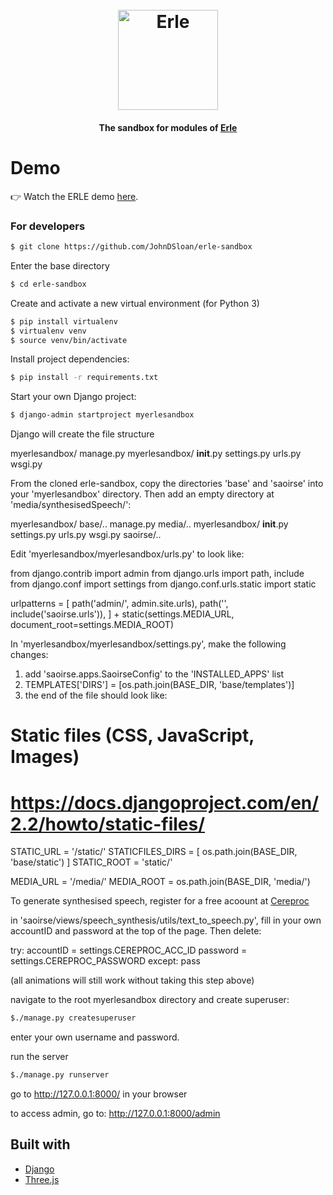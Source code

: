 <h1 align="center">
  <br>
  <img src="#" alt="Erle" width="160">
</h1>

<h4 align="center">The sandbox for modules of <a href="https://erle.ucd.ie" target="_blank">Erle</a></h4>

# Demo
👉 Watch the ERLE demo <a href="https://www.https://www.youtube.com/watch?v=VeQA3oXULQw">here</a>.
<br>

### For developers

```sh
$ git clone https://github.com/JohnDSloan/erle-sandbox
```

Enter the base directory
```sh
$ cd erle-sandbox
```

Create and activate a new virtual environment (for Python 3)

```sh
$ pip install virtualenv
$ virtualenv venv
$ source venv/bin/activate
```

Install project dependencies:
```sh
$ pip install -r requirements.txt
```

Start your own Django project:
```sh
$ django-admin startproject myerlesandbox
```

Django will create the file structure

myerlesandbox/
    manage.py
    myerlesandbox/
        __init__.py
        settings.py
        urls.py
        wsgi.py

From the cloned erle-sandbox, copy the directories 'base' and 'saoirse' into your 'myerlesandbox' directory. Then add an empty directory at 'media/synthesisedSpeech/':

myerlesandbox/
    base/..
    manage.py
    media/..
    myerlesandbox/
        __init__.py
        settings.py
        urls.py
        wsgi.py
    saoirse/..

Edit 'myerlesandbox/myerlesandbox/urls.py' to look like:

from django.contrib import admin
from django.urls import path, include
from django.conf import settings
from django.conf.urls.static import static

urlpatterns = [
    path('admin/', admin.site.urls),
    path('', include('saoirse.urls')),
] + static(settings.MEDIA_URL, document_root=settings.MEDIA_ROOT)

In 'myerlesandbox/myerlesandbox/settings.py', make the following changes:

1. add 'saoirse.apps.SaoirseConfig' to the 'INSTALLED_APPS' list
2. TEMPLATES['DIRS'] = [os.path.join(BASE_DIR, 'base/templates')]
3. the end of the file should look like:

# Static files (CSS, JavaScript, Images)
# https://docs.djangoproject.com/en/2.2/howto/static-files/

STATIC_URL = '/static/'
STATICFILES_DIRS = [
    os.path.join(BASE_DIR, 'base/static')
]
STATIC_ROOT = 'static/'

MEDIA_URL = '/media/'
MEDIA_ROOT = os.path.join(BASE_DIR, 'media/')

To generate synthesised speech, register for a free acoount at <a href="https://www.cereproc.com">Cereproc</a>

in 'saoirse/views/speech_synthesis/utils/text_to_speech.py', fill in your own accountID and password at the top of the page. Then delete:

try:
    accountID = settings.CEREPROC_ACC_ID
    password = settings.CEREPROC_PASSWORD
except:
    pass

(all animations will still work without taking this step above)

navigate to the root myerlesandbox directory and create superuser:
```sh
$./manage.py createsuperuser
```
enter your own username and password.

run the server
```sh
$./manage.py runserver
```

go to http://127.0.0.1:8000/ in your browser

to access admin, go to:
http://127.0.0.1:8000/admin


## Built with
- [Django](https://www.djangoproject.com)
- [Three.js](https://threejs.org)


